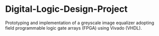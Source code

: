 # Digital-Logic-Design-Project
Prototyping and implementation of a greyscale image equalizer adopting field programmable logic gate arrays (FPGA) using Vivado (VHDL).

